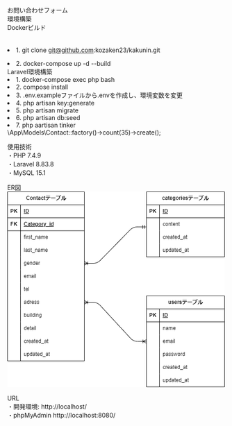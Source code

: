 お問い合わせフォーム<br>
環境構築<br>
Dockerビルド<br>
　<li>1. git clone git@github.com:kozaken23/kakunin.git
  <li>2. docker-compose up -d --build<br>
Laravel環境構築

  <li>1. docker-compose exec php bash
  <li>2. compose install
  <li>3. .env.exampleファイルから.envを作成し、環境変数を変更
  <li>4. php artisan key:generate
  <li>5. php artisan migrate
  <li>6. php artisan db:seed 
  <li>7. php aartisan tinker<br>
          \App\Models\Contact::factory()->count(35)->create();

使用技術 <br>
・PHP 7.4.9 <br>
・Laravel 8.83.8 <br>
・MySQL 15.1 <br>

ER図
![ER図](index.drawio.png)
<br>

URL <br>
・開発環境: http://localhost/<br>
・phpMyAdmin http://localhost:8080/<br>

        
